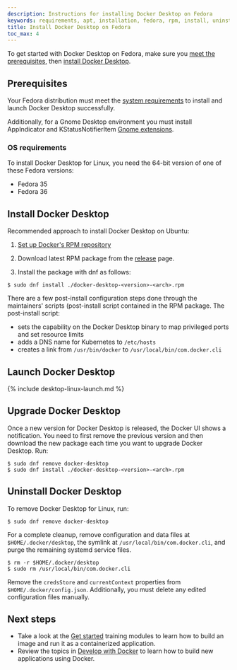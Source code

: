 ```yaml
---
description: Instructions for installing Docker Desktop on Fedora
keywords: requirements, apt, installation, fedora, rpm, install, uninstall, upgrade, update
title: Install Docker Desktop on Fedora
toc_max: 4
---
```


To get started with Docker Desktop on Fedora, make sure you
[meet the prerequisites](#prerequisites), then
[install Docker Desktop](#install-docker-desktop).

## Prerequisites

Your Fedora distribution must meet the [system requirements](../install.md#system-requirements) to install and launch Docker Desktop successfully.

Additionally, for a Gnome Desktop environment you must install AppIndicator and KStatusNotifierItem [Gnome extensions](https://extensions.gnome.org/extension/615/appindicator-support/).


### OS requirements

To install Docker Desktop for Linux, you need the 64-bit version of one of these Fedora versions:

- Fedora 35
- Fedora 36

## Install Docker Desktop

Recommended approach to install Docker Desktop on Ubuntu:

1. [Set up Docker's RPM repository](../../../engine/install/fedora.md#set-up-the-repository) 

2. Download latest RPM package from the [release](../release-notes/index.md) page.

3. Install the package with dnf as follows:
    
```console
$ sudo dnf install ./docker-desktop-<version>-<arch>.rpm
```

There are a few post-install configuration steps done through the maintainers' scripts (post-install script contained in the RPM package.
The post-install script:

- sets the capability on the Docker Desktop binary to map privileged ports and set resource limits
- adds a DNS name for Kubernetes to `/etc/hosts`
- creates a link from `/usr/bin/docker` to `/usr/local/bin/com.docker.cli`

## Launch Docker Desktop


{% include desktop-linux-launch.md %}


## Upgrade Docker Desktop

Once a new version for Docker Desktop is released, the Docker UI shows a notification. 
You need to first remove the previous version and then download the new package each time you want to upgrade Docker Desktop. Run:

```console
$ sudo dnf remove docker-desktop
$ sudo dnf install ./docker-desktop-<version>-<arch>.rpm
```


## Uninstall Docker Desktop

To remove Docker Desktop for Linux, run:

```console
$ sudo dnf remove docker-desktop
```

For a complete cleanup, remove configuration and data files at `$HOME/.docker/desktop`, the symlink at `/usr/local/bin/com.docker.cli`, and purge
the remaining systemd service files.

```console
$ rm -r $HOME/.docker/desktop
$ sudo rm /usr/local/bin/com.docker.cli
```

Remove the `credsStore` and `currentContext` properties from `$HOME/.docker/config.json`. Additionally, you must delete any edited configuration files manually. 

## Next steps

- Take a look at the [Get started](../../../get-started/index.md) training modules to learn  how to build an image and run it as a containerized application.
- Review the topics in [Develop with Docker](../../../develop/index.md) to learn how to build new applications using Docker.
